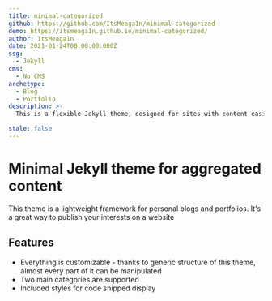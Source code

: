 ```yaml
---
title: minimal-categorized
github: https://github.com/ItsMeaga1n/minimal-categorized
demo: https://itsmeaga1n.github.io/minimal-categorized/
author: ItsMeaga1n
date: 2021-01-24T00:00:00.000Z
ssg:
  - Jekyll
cms:
  - No CMS
archetype:
  - Blog
  - Portfolio
description: >-
  This is a flexible Jekyll theme, designed for sites with content easily aggregated into categories.

stale: false
---
```


# Minimal Jekyll theme for aggregated content

This theme is a lightweight framework for personal blogs and portfolios. It's a great way to publish your interests on a website

## Features

- Everything is customizable - thanks to generic structure of this theme, almost every part of it can be manipulated
- Two main categories are supported
- Included styles for code snipped display
